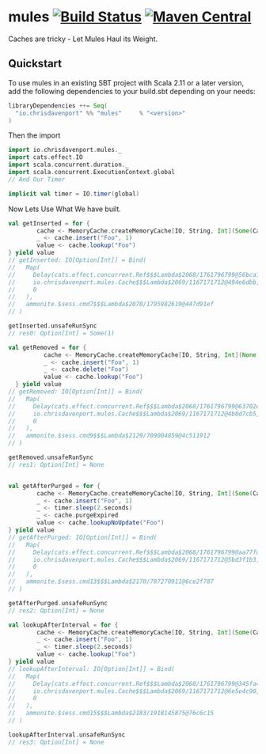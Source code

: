 # mules [![Build Status](https://travis-ci.com/ChristopherDavenport/mules.svg?branch=master)](https://travis-ci.com/ChristopherDavenport/mules) [![Maven Central](https://maven-badges.herokuapp.com/maven-central/io.chrisdavenport/mules_2.12/badge.svg)](https://maven-badges.herokuapp.com/maven-central/io.chrisdavenport/mules_2.12)

Caches are tricky - Let Mules Haul its Weight.


## Quickstart

To use mules in an existing SBT project with Scala 2.11 or a later version, add the following dependencies to your build.sbt depending on your needs:

```scala
libraryDependencies ++= Seq(
  "io.chrisdavenport" %% "mules"     % "<version>"
)
```

Then the import

```scala
import io.chrisdavenport.mules._
import cats.effect.IO
import scala.concurrent.duration._
import scala.concurrent.ExecutionContext.global
// And Our Timer

implicit val timer = IO.timer(global)
```

Now Lets Use What We have built.

```scala
val getInserted = for {
        cache <- MemoryCache.createMemoryCache[IO, String, Int](Some(Cache.TimeSpec.unsafeFromDuration(1.second)))
        _ <- cache.insert("Foo", 1)
        value <- cache.lookup("Foo")
} yield value
// getInserted: IO[Option[Int]] = Bind(
//   Map(
//     Delay(cats.effect.concurrent.Ref$$$Lambda$2068/1761796799@56bca113),
//     io.chrisdavenport.mules.Cache$$$Lambda$2069/1167171712@494e6dbb,
//     0
//   ),
//   ammonite.$sess.cmd7$$$Lambda$2070/1795982619@447d91ef
// )

getInserted.unsafeRunSync
// res0: Option[Int] = Some(1)

val getRemoved = for {
          cache <- MemoryCache.createMemoryCache[IO, String, Int](None)
          _ <- cache.insert("Foo", 1)
          _ <- cache.delete("Foo")
          value <- cache.lookup("Foo")
  } yield value 
// getRemoved: IO[Option[Int]] = Bind(
//   Map(
//     Delay(cats.effect.concurrent.Ref$$$Lambda$2068/1761796799@63702e4),
//     io.chrisdavenport.mules.Cache$$$Lambda$2069/1167171712@4b0d7cb5,
//     0
//   ),
//   ammonite.$sess.cmd9$$$Lambda$2129/709004859@4c511912
// )

getRemoved.unsafeRunSync
// res1: Option[Int] = None


val getAfterPurged = for {
        cache <- MemoryCache.createMemoryCache[IO, String, Int](Some(Cache.TimeSpec.unsafeFromDuration(1.second)))
        _ <- cache.insert("Foo", 1)
        _ <- timer.sleep(2.seconds)
        _ <- cache.purgeExpired
        value <- cache.lookupNoUpdate("Foo")
} yield value
// getAfterPurged: IO[Option[Int]] = Bind(
//   Map(
//     Delay(cats.effect.concurrent.Ref$$$Lambda$2068/1761796799@aa77fd0),
//     io.chrisdavenport.mules.Cache$$$Lambda$2069/1167171712@5bd3f1b3,
//     0
//   ),
//   ammonite.$sess.cmd13$$$Lambda$2170/787270911@6ce2f787
// )

getAfterPurged.unsafeRunSync
// res2: Option[Int] = None

val lookupAfterInterval = for {
        cache <- MemoryCache.createMemoryCache[IO, String, Int](Some(Cache.TimeSpec.unsafeFromDuration(1.second)))
        _ <- cache.insert("Foo", 1)
        _ <- timer.sleep(2.seconds)
        value <- cache.lookup("Foo")
} yield value
// lookupAfterInterval: IO[Option[Int]] = Bind(
//   Map(
//     Delay(cats.effect.concurrent.Ref$$$Lambda$2068/1761796799@345fa41d),
//     io.chrisdavenport.mules.Cache$$$Lambda$2069/1167171712@6e5e4c90,
//     0
//   ),
//   ammonite.$sess.cmd15$$$Lambda$2183/1918145875@76c6c15
// )

lookupAfterInterval.unsafeRunSync
// res3: Option[Int] = None
```
